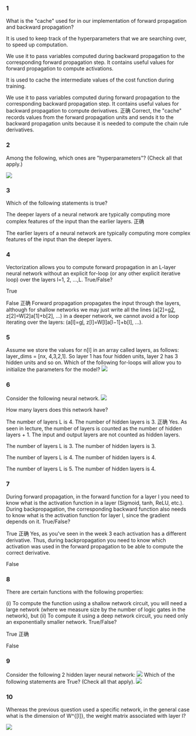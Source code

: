 ### 1

What is the "cache" used for in our implementation of forward propagation and backward propagation?

It is used to keep track of the hyperparameters that we are searching over, to speed up computation.

We use it to pass variables computed during backward propagation to the corresponding forward propagation step. It contains useful values for forward propagation to compute activations.

It is used to cache the intermediate values of the cost function during training.

We use it to pass variables computed during forward propagation to the corresponding backward propagation step. It contains useful values for backward propagation to compute derivatives.
正确
Correct, the "cache" records values from the forward propagation units and sends it to the backward propagation units because it is needed to compute the chain rule derivatives.

### 2

Among the following, which ones are "hyperparameters"? (Check all that apply.)

![](https://ws2.sinaimg.cn/large/006tNc79ly1fll5csv04mj30fu0kzwf6.jpg)


### 3

Which of the following statements is true?

The deeper layers of a neural network are typically computing more complex features of the input than the earlier layers.
正确

The earlier layers of a neural network are typically computing more complex features of the input than the deeper layers.

### 4

Vectorization allows you to compute forward propagation in an L-layer neural network without an explicit for-loop (or any other explicit iterative loop) over the layers l=1, 2, …,L. True/False?

True

False
正确
Forward propagation propagates the input through the layers, although for shallow networks we may just write all the lines (a[2]=g[2](z[2]), z[2]=W[2]a[1]+b[2], ...) in a deeper network, we cannot avoid a for loop iterating over the layers: (a[l]=g[l](z[l]), z[l]=W[l]a[l−1]+b[l], ...).

### 5


Assume we store the values for n[l] in an array called layers, as follows: layer_dims = [nx, 4,3,2,1]. So layer 1 has four hidden units, layer 2 has 3 hidden units and so on. Which of the following for-loops will allow you to initialize the parameters for the model?
![](https://ws1.sinaimg.cn/large/006tNc79ly1fll5em41ojj30hf0ie761.jpg)

### 6

Consider the following neural network.
![](https://d3c33hcgiwev3.cloudfront.net/imageAssetProxy.v1/cwmw1nrfEeeJIwrF5BVsIg_e9a22da9e380c0350d2dfd47dcf34503_Screen-Shot-2017-08-06-at-12.42.46-PM.png?expiry=1511049600000&hmac=9eoujSVKF5eaZAGnkYNWydblYGztbyKfsejlNKI8S9I)

How many layers does this network have?

The number of layers L is 4. The number of hidden layers is 3.
正确
Yes. As seen in lecture, the number of layers is counted as the number of hidden layers + 1. The input and output layers are not counted as hidden layers.

The number of layers L is 3. The number of hidden layers is 3.

The number of layers L is 4. The number of hidden layers is 4.

The number of layers L is 5. The number of hidden layers is 4.

### 7
During forward propagation, in the forward function for a layer l you need to know what is the activation function in a layer (Sigmoid, tanh, ReLU, etc.). During backpropagation, the corresponding backward function also needs to know what is the activation function for layer l, since the gradient depends on it. True/False?

True
正确
Yes, as you've seen in the week 3 each activation has a different derivative. Thus, during backpropagation you need to know which activation was used in the forward propagation to be able to compute the correct derivative.

False

### 8

There are certain functions with the following properties:

(i) To compute the function using a shallow network circuit, you will need a large network (where we measure size by the number of logic gates in the network), but (ii) To compute it using a deep network circuit, you need only an exponentially smaller network. True/False?

True
正确

False

### 9
Consider the following 2 hidden layer neural network:
![](https://d3c33hcgiwev3.cloudfront.net/imageAssetProxy.v1/8sF12nrfEeeumw4MySoK5g_36df26a0659f76c6566ff4f3706e6ad2_Screen-Shot-2017-08-05-at-12.50.32-PM.png?expiry=1511049600000&hmac=lCeUqt4utk6sMXocvx-SkcKQ5VBadCtdRNZID-mHMu4)
Which of the following statements are True? (Check all that apply).
![](https://ws3.sinaimg.cn/large/006tNc79ly1fll5gihigjj30ai0octa6.jpg)

### 10


Whereas the previous question used a specific network, in the general case what is the dimension of W^{[l]}, the weight matrix associated with layer l?

![](https://ws4.sinaimg.cn/large/006tNc79ly1fll5gzt28mj30h807rglu.jpg)


